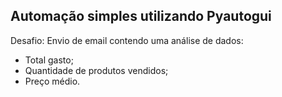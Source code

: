## Automação simples utilizando Pyautogui
Desafio: Envio de email contendo uma análise de dados:

- Total gasto;
- Quantidade de produtos vendidos;
- Preço médio.
